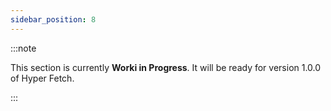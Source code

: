```yaml
---
sidebar_position: 8
---
```


:::note

This section is currently **Worki in Progress**. It will be ready for version 1.0.0 of Hyper Fetch.

:::
